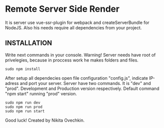 Remote Server Side Render
=======================================

It is server use vue-ssr-plugin for webpack and createServerBundle for NodeJS. Also his needs require all dependencies from your project. 

INSTALLATION
------------
 
Write next commands in your console. Warning! Server needs have root of privelegies, because in proccess work he makes folders and files.

    sudo npm install

After setup all dependecies open file configuration "config.js", indicate IP-adress and port your server. Server have two commands. It is "dev" and "prod". Development and Production version respectively. Default command "npm start" running "prod" version.

    sudo npm run dev
    sudo npm run prod
    sudo npm run start

Good luck! Created by Nikita Ovechkin.
